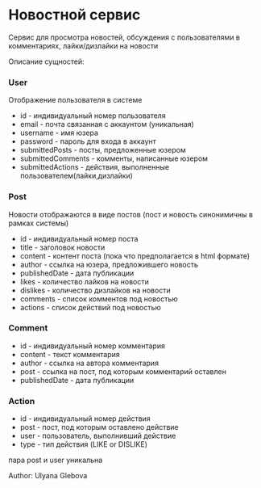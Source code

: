 # Новостной сервис

Сервис для просмотра новостей, обсуждения с пользователями в комментариях, лайки/дизлайки на новости

Описание сущностей:

### User
Отображение пользователя в системе

- id - индивидуальный номер пользователя
- email - почта связанная с аккаунтом (уникальная)
- username  - имя юзера
- password - пароль для входа в аккаунт
- submittedPosts - посты, предложенные юзером
- submittedComments - комменты, написанные юзером
- submittedActions - действия, выполненные пользователем(лайки,дизлайки)


### Post
Новости отображаются в виде постов (пост и новость синонимичны в рамках системы)

- id  - индивидуальный номер поста
- title   - заголовок новости
- content   - контент поста (пока что предполагается в html формате)
- author    - ссылка на юзера, предложившего новость
- publishedDate  - дата публикации
- likes     - количество лайков на новости
- dislikes  - количество дизлайков на новости
- comments  - список комментов под новостью
- actions   - список действий под новостью

### Comment

- id - индивидуальный номер комментария
- content   - текст комментария
- author - ссылка на автора комментария
- post - ссылка на пост, под которым комментарий оставлен
- publishedDate - дата публикации

### Action

- id - индивидуальный номер действия
- post - пост, под которым оставлено действие
- user - пользователь, выполнивший действие
- type - тип действия (LIKE or DISLIKE)

пара post и user уникальна


Author: Ulyana Glebova